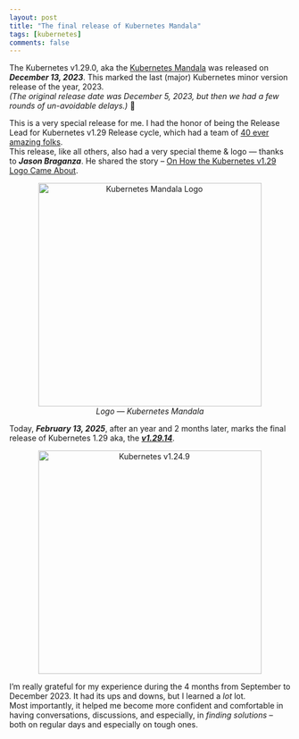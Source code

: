 ```yaml
---
layout: post
title: "The final release of Kubernetes Mandala"
tags: [kubernetes]
comments: false
---
```


The Kubernetes v1.29.0, aka the [Kubernetes Mandala](https://kubernetes.io/blog/2023/12/13/kubernetes-v1-29-release/) was released on _**December 13, 2023**_. This marked the last (major) Kubernetes minor version release of the year, 2023.  
_(The original release date was December 5, 2023, but then we had a few rounds of un-avoidable delays.)_ 🙂

This is a very special release for me. I had the honor of being the Release Lead for Kubernetes v1.29 Release cycle, which had a team of [40 ever amazing folks](https://github.com/kubernetes/sig-release/blob/master/releases/release-1.29/release-team.md).  
This release, like all others, also had a very special theme & logo — thanks to _**Jason Braganza**_. He shared the story – [On How the Kubernetes v1.29 Logo Came About](https://janusworx.com/work/on-how-the-kubernetes-v129-logo-came-about/). 

<div style="text-align: center;">

</div>

<figure style="text-align: center;">
  <img src="https://psaggu.com/assets/k8s-logo/k8s129.svg" alt="Kubernetes Mandala Logo" style="width: 400px;  display: block; margin: 0 auto;"/>
  <figcaption style="text-align: center;"><em>Logo — Kubernetes Mandala</em></figcaption>
</figure>

Today, _**February 13, 2025**_, after an year and 2 months later, marks the final release of Kubernetes 1.29 aka, the [_**v1.29.14**_](https://github.com/kubernetes/kubernetes/releases/tag/v1.29.14). 

<figure style="text-align: center;">
  <img src="https://github.com/user-attachments/assets/03ac8fbc-8bba-4e03-ac11-439156106a40" alt="Kubernetes v1.24.9" style="width: 400px;  display: block; margin: 0 auto;">
</figure>

I’m really grateful for my experience during the 4 months from September to December 2023. It had its ups and downs, but I learned a *lot* lot.  
Most importantly, it helped me become more confident and comfortable in having conversations, discussions, and especially, in _finding solutions_ – both on regular days and especially on tough ones.
